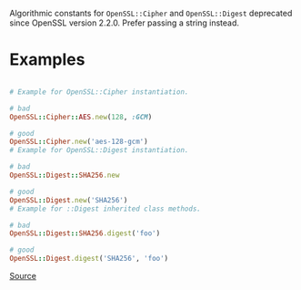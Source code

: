 
Algorithmic constants for `OpenSSL::Cipher` and `OpenSSL::Digest`
deprecated since OpenSSL version 2.2.0. Prefer passing a string
instead.

# Examples

```ruby

# Example for OpenSSL::Cipher instantiation.

# bad
OpenSSL::Cipher::AES.new(128, :GCM)

# good
OpenSSL::Cipher.new('aes-128-gcm')
# Example for OpenSSL::Digest instantiation.

# bad
OpenSSL::Digest::SHA256.new

# good
OpenSSL::Digest.new('SHA256')
# Example for ::Digest inherited class methods.

# bad
OpenSSL::Digest::SHA256.digest('foo')

# good
OpenSSL::Digest.digest('SHA256', 'foo')
```

[Source](http://www.rubydoc.info/gems/rubocop/RuboCop/Cop/Lint/DeprecatedOpenSSLConstant)